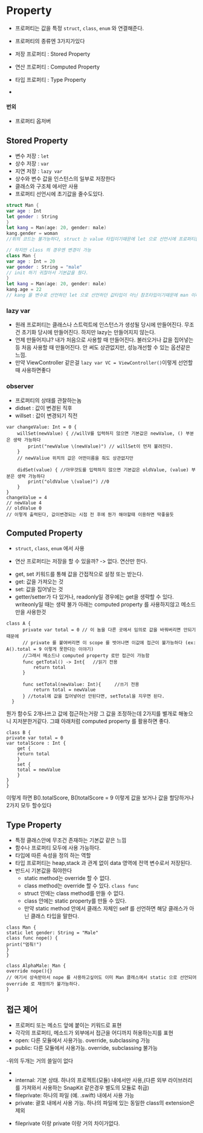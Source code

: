 # Property

* 프로퍼티는 값을 특정 `struct`, `class`, `enum` 와 연결해준다.

* 프로퍼티의 종류엔 3가지가있다
 * 저장 프로퍼티 : Stored Property
 * 연산 프로퍼티 : Computed Property
 * 타입 프로퍼티 : Type Property
 
 -
 
#### 번외
 
 * 프로퍼티 옵저버 


## Stored Property
 * 변수 저장 : `let`
 * 상수 저장 : `var`
 * 지연 저장 : `lazy var`
 * 상수와 변수 값을 인스턴스의 일부로 저장한다
 * 클래스와 구조체 에서만 사용
* 프로퍼티 선언시에 초기값을 줄수도있다.

```swift
struct Man {
var age : Int
let gender : String
}
let kang = Man(age: 20, gender: male)
kang.gender = woman
//위의 코드는 불가능하다, struct 는 value 타입이기때문에 let 으로 선언시에 프로퍼티들도 변경이 불가능해짐

// 하지만 class 의 경우엔 변경이 가능
class Man {
var age : Int = 20
var gender : String = "male"
// init 하기 귀찮아서 기본값을 줬다.
}
let kang = Man(age: 20, gender: male)
kang.age = 22
// kang 을 변수로 선언하던 let 으로 선언하던 값타입이 아닌 참조타입이기때문에 man 이라는 클래스 자체를 가진게 아닌 주소값을 가지고 있기때문에 해도 된다
```
### lazy var

* 원래 프로퍼티는 클래스나 스트럭트에 인스턴스가 생성될 당시에 만들어진다. 무조건 초기화 당시에 만들어진다. 하지만 lazy는 만들어지지 않는다. 
* 언제 만들어지냐? 내가 처음으로 사용할 때 만들어진다. 불러오거나 값을 집어넣는 등 처음 사용할 때 만들어진다. 안 써도 상관없지만, 성능개선할 수 있는 옵션같은 느낌.
* 만약 ViewController 같은걸 `lazy var VC = ViewController()`이렇게 선언할때 사용하면좋다


### observer
* 프로퍼티의 상태를 관찰하는놈
 * didset : 값이 변경된 직후
 * willset : 값이 변경되기 직전

```
var changeValue: Int = 0 {
    willSet(newValue) { //willV를 입력하지 않으면 기본값은 newValue, () 부분은 생략 가능하다
        print("newValue \(newValue)") // willSet이 먼저 불려진다.
    }
    // newValiue 위치의 값은 어떤이름을 줘도 상관없지만 

    didSet(value) { //아무것도를 입력하지 않으면 기본값은 oldValue, (value) 부분은 생략 가능하다
        print("oldValue \(value)") //0
    }
}
changeValue = 4
// newValue 4
// oldValue 0
// 이렇게 출력된다, 값이변경되는 시점 전 후에 뭔가 해야할때 이용하면 딱좋을듯

```


## Computed Property

* `struct`, `class`, `enum` 에서 사용
- 연산 프로퍼티는 저장을 할 수 있을까? -> 없다. 연산만 한다.

*  get, set 키워드를 통해 값을 간접적으로 설정 또는 받는다.
 * get: 값을 가져오는 것
 * set: 값을 집어넣는 것
* getter/setter가 다 있거나, readonly일 경우에는 get을 생략할 수 있다. writeonly일 때는 생략 불가
아래는 computed property 를 사용하지않고 메소드만을 사용한것

```
class A {
      private var total = 0 // 이 놈을 다른 곳에서 임의로 값을 바꿔버리면 안되기 때문에
      // private 를 붙여버리면 이 scope 를 벗어나면 이값에 접근이 불가능하다 (ex: A().total = 9 이렇게 못한다는 이야기)
      //그래서 메소드나 computed property 로만 접근이 가능함
      func getTotal() -> Int{   //읽기 전용
          return total
      }
      
      func setTotal(newValue: Int){     //쓰기 전용
          return total = newValue
      } //total에 값을 집어넣어선 안된다면, setTotal을 지우면 된다.
  }
```
뭔가 함수도 2개나쓰고 값에 접근하는거랑 그 값을 조정하는데 2가지를 별개로 해놓으니 지저분한거같다. 그떄 아래처럼 computed property 를 활용하면 좋다.

```
class B {
private var total = 0
var totalScore : Int {
	get {
	return total
	}
	set {
	total = newValue
	}
}
}
```
이렇게 하면 B().totalScore, B()totalScore = 9
이렇게 값을 보거나 값을 할당하거나 2가지 모두 할수있다 

## Type Property
* 특정 클래스안에 무조건 존재하는 기본값 같은 느낌
* 함수나 프로퍼티 모두에 사용 가능하다.
* 타입에 따른 속성을 정의 하는 역할
* 타입 프로퍼티는 heap,stack 과 관계 없이 data 영역에 전역 변수로서 저장된다.
* 반드시 기본값을 줘야한다
    - static method는 override 할 수 없다.
    - class method는 override 할 수 있다. `class func`
    - struct 안에는 class method를 만들 수 없다.
    - class 안에는 static property를 만들 수 있다.
    - 만약 static method 안에서 클래스 자체인 self 를 선언하면 해당 클래스가 아닌 클래스 타입을 말한다.

```
class Man {
static let gender: String = "Male"
class func nope() {
print("멈춰!")
}
}

class AlphaMale: Man {
override nope(){}
// 여기서 상속받아서 nope 를 사용하고싶어도 이미 Man 클래스에서 static 으로 선언되어 override 로 재정의가 불가능하다.
}

```

## 접근 제어
 - 프로퍼티 또는 메소드 앞에 붙이는 키워드로 표현
 - 각각의 프로퍼티, 메소드가 외부에서 접근을 어디까지 허용하는지를 표현
  - open: 다른 모듈에서 사용가능. override, subclassing 가능
  - public: 다른 모듈에서 사용가능. override, subclassing 불가능

-위의 두개는 거의 쓸일이 없다
 
 - 
  - internal: 기본 상태. 하나의 프로젝트(모듈) 내에서만 사용,(다른 외부 라이브러리를 가져와서 사용하는 SnapKit 같은경우 별도의 모듈로 취급)
  - fileprivate: 하나의 파일 (예. .swift) 내에서 사용 가능
  - private: 괄호 내에서 사용 가능. 하나의 파일에 있는 동일한 class의 extension은 제외

  * fileprivate 이랑 private 이랑 거의 차이가없다. 












